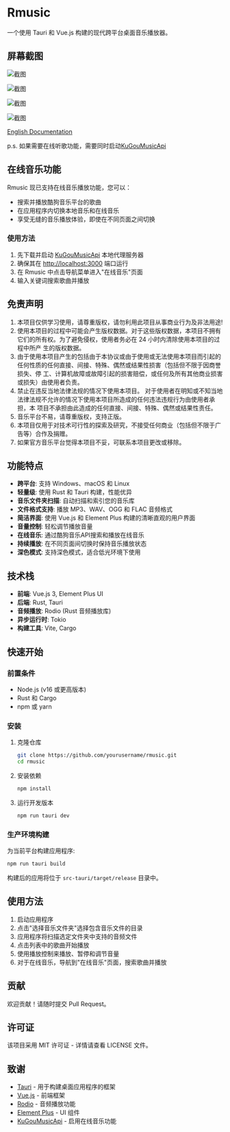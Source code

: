 # Rmusic

一个使用 Tauri 和 Vue.js 构建的现代跨平台桌面音乐播放器。

## 屏幕截图

![截图](/screenshots/image-1.png)

![截图](/screenshots/image-2.png)

![截图](/screenshots/image-3.png)

![截图](/screenshots/image-4.png)

[English Documentation](README.md)

p.s. 如果需要在线听歌功能，需要同时启动[KuGouMusicApi](https://github.com/MakcRe/KuGouMusicApi)

## 在线音乐功能

Rmusic 现已支持在线音乐播放功能，您可以：

- 搜索并播放酷狗音乐平台的歌曲
- 在应用程序内切换本地音乐和在线音乐
- 享受无缝的音乐播放体验，即使在不同页面之间切换

### 使用方法

1. 先下载并启动 [KuGouMusicApi](https://github.com/MakcRe/KuGouMusicApi) 本地代理服务器
2. 确保其在 <http://localhost:3000> 端口运行
3. 在 Rmusic 中点击导航菜单进入"在线音乐"页面
4. 输入关键词搜索歌曲并播放

## 免责声明

1. 本项目仅供学习使用，请尊重版权，请勿利用此项目从事商业行为及非法用途!
2. 使用本项目的过程中可能会产生版权数据。对于这些版权数据，本项目不拥有它们的所有权。为了避免侵权，使用者务必在 24 小时内清除使用本项目的过程中所产 生的版权数据。
3. 由于使用本项目产生的包括由于本协议或由于使用或无法使用本项目而引起的任何性质的任何直接、间接、特殊、偶然或结果性损害（包括但不限于因商誉损失、停 工、计算机故障或故障引起的损害赔偿，或任何及所有其他商业损害或损失）由使用者负责。
4. 禁止在违反当地法律法规的情况下使用本项目。 对于使用者在明知或不知当地法律法规不允许的情况下使用本项目所造成的任何违法违规行为由使用者承担，本 项目不承担由此造成的任何直接、间接、特殊、偶然或结果性责任。
5. 音乐平台不易，请尊重版权，支持正版。
6. 本项目仅用于对技术可行性的探索及研究，不接受任何商业（包括但不限于广告等）合作及捐赠。
7. 如果官方音乐平台觉得本项目不妥，可联系本项目更改或移除。

## 功能特点

- **跨平台**: 支持 Windows、macOS 和 Linux
- **轻量级**: 使用 Rust 和 Tauri 构建，性能优异
- **音乐文件夹扫描**: 自动扫描和索引您的音乐库
- **文件格式支持**: 播放 MP3、WAV、OGG 和 FLAC 音频格式
- **简洁界面**: 使用 Vue.js 和 Element Plus 构建的清晰直观的用户界面
- **音量控制**: 轻松调节播放音量
- **在线音乐**: 通过酷狗音乐API搜索和播放在线音乐
- **持续播放**: 在不同页面间切换时保持音乐播放状态
- **深色模式**: 支持深色模式，适合低光环境下使用

## 技术栈

- **前端**: Vue.js 3, Element Plus UI
- **后端**: Rust, Tauri
- **音频播放**: Rodio (Rust 音频播放库)
- **异步运行时**: Tokio
- **构建工具**: Vite, Cargo

## 快速开始

### 前置条件

- Node.js (v16 或更高版本)
- Rust 和 Cargo
- npm 或 yarn

### 安装

1. 克隆仓库

   ```bash
   git clone https://github.com/yourusername/rmusic.git
   cd rmusic
   ```

2. 安装依赖

   ```bash
   npm install
   ```

3. 运行开发版本

   ```bash
   npm run tauri dev
   ```

### 生产环境构建

为当前平台构建应用程序:

```bash
npm run tauri build
```

构建后的应用将位于 `src-tauri/target/release` 目录中。

## 使用方法

1. 启动应用程序
2. 点击"选择音乐文件夹"选择包含音乐文件的目录
3. 应用程序将扫描选定文件夹中支持的音频文件
4. 点击列表中的歌曲开始播放
5. 使用播放控制来播放、暂停和调节音量
6. 对于在线音乐，导航到"在线音乐"页面，搜索歌曲并播放

## 贡献

欢迎贡献！请随时提交 Pull Request。

## 许可证

该项目采用 MIT 许可证 - 详情请查看 LICENSE 文件。

## 致谢

- [Tauri](https://tauri.app/) - 用于构建桌面应用程序的框架
- [Vue.js](https://vuejs.org/) - 前端框架
- [Rodio](https://github.com/RustAudio/rodio) - 音频播放功能
- [Element Plus](https://element-plus.org/) - UI 组件
- [KuGouMusicApi](https://github.com/MakcRe/KuGouMusicApi) - 启用在线音乐功能
